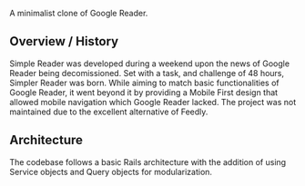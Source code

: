 A minimalist clone of Google Reader.

## Overview / History
Simple Reader was developed during a weekend upon the news of Google Reader being decomissioned. Set with a task, and challenge of 48 hours, Simpler Reader was born. While aiming to match basic functionalities of Google Reader, it went beyond it by providing a Mobile First design that allowed mobile navigation which Google Reader lacked. The project was not maintained due to the excellent alternative of Feedly.

## Architecture
The codebase follows a basic Rails architecture with the addition of using Service objects and Query objects for modularization.
